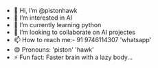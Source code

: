 - 👋 Hi, I’m @pistonhawk
- 👀 I’m interested in AI
- 🌱 I’m currently learning python
- 💞️ I’m looking to collaborate on AI projectes 
- 📫 How to reach me:- 91 9746114307 'whatsapp'
- 😄 Pronouns: 'piston' 'hawk'
- ⚡ Fun fact: Faster brain with a lazy body...

<!---
pistonhawk/pistonhawk is a ✨ special ✨ repository because its `README.md` (this file) appears on your GitHub profile.
You can click the Preview link to take a look at your changes.
--->
